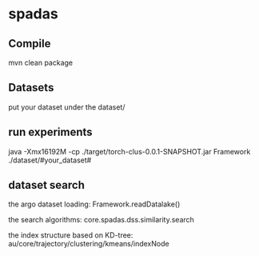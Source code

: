 # spadas

## Compile

mvn clean package

## Datasets

put your dataset under the dataset/

## run experiments

java -Xmx16192M -cp ./target/torch-clus-0.0.1-SNAPSHOT.jar Framework ./dataset/#your_dataset#

## dataset search
the argo dataset loading: Framework.readDatalake()

the search algorithms: core.spadas.dss.similarity.search

the index structure based on KD-tree: au/core/trajectory/clustering/kmeans/indexNode
